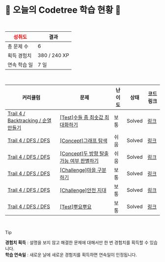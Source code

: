 # 🌲 오늘의 Codetree 학습 현황 🌲

<br />

| <span style="color:red;display:block;text-align:center;"> **성취도**</span> | 결과 |
|---|---|
| 총 문제 수 | 6 |
| 획득 경험치 | 380 / 240 XP |
| 연속 학습 일 | 7 일 |

<br />

|커리큘럼|문제|난이도|상태|코드 링크|
|---|---|---|---|---|
|[Trail 4 / Backtracking / 순열 만들기](https://www.codetree.ai/trail-info/intermediate-low/)|[[Test]수들 중 최솟값 최대화하기](https://www.codetree.ai/trails/complete/curated-cards/test-maximin-of-numbers/)|보통|Solved|[링크](https://github.com/Green-grape/codetree/blob/main/250517/%EC%88%98%EB%93%A4%20%EC%A4%91%20%EC%B5%9C%EC%86%9F%EA%B0%92%20%EC%B5%9C%EB%8C%80%ED%99%94%ED%95%98%EA%B8%B0/maximin-of-numbers.py)|
|[Trail 4 / DFS / DFS](https://www.codetree.ai/trail-info/intermediate-low/)|[[Concept]그래프 탐색](https://www.codetree.ai/trails/complete/curated-cards/intro-graph-traversal/)|쉬움|Solved|[링크](https://github.com/Green-grape/codetree/blob/main/250517/%EA%B7%B8%EB%9E%98%ED%94%84%20%ED%83%90%EC%83%89/graph-traversal.py)|
|[Trail 4 / DFS / DFS](https://www.codetree.ai/trail-info/intermediate-low/)|[[Concept]두 방향 탈출 가능 여부 판별하기](https://www.codetree.ai/trails/complete/curated-cards/intro-determine-escapableness-with-2-ways/)|쉬움|Solved|[링크](https://github.com/Green-grape/codetree/blob/main/250517/%EB%91%90%20%EB%B0%A9%ED%96%A5%20%ED%83%88%EC%B6%9C%20%EA%B0%80%EB%8A%A5%20%EC%97%AC%EB%B6%80%20%ED%8C%90%EB%B3%84%ED%95%98%EA%B8%B0/determine-escapableness-with-2-ways.py)|
|[Trail 4 / DFS / DFS](https://www.codetree.ai/trail-info/intermediate-low/)|[[Challenge]마을 구분하기](https://www.codetree.ai/trails/complete/curated-cards/challenge-seperate-village/)|보통|Solved|[링크](https://github.com/Green-grape/codetree/blob/main/250517/%EB%A7%88%EC%9D%84%20%EA%B5%AC%EB%B6%84%ED%95%98%EA%B8%B0/seperate-village.py)|
|[Trail 4 / DFS / DFS](https://www.codetree.ai/trail-info/intermediate-low/)|[[Challenge]안전 지대](https://www.codetree.ai/trails/complete/curated-cards/challenge-comfort-zone/)|보통|Solved|[링크](https://github.com/Green-grape/codetree/blob/main/250517/%EC%95%88%EC%A0%84%20%EC%A7%80%EB%8C%80/comfort-zone.py)|
|[Trail 4 / DFS / DFS](https://www.codetree.ai/trail-info/intermediate-low/)|[[Test]뿌요뿌요](https://www.codetree.ai/trails/complete/curated-cards/test-puyo-puyo/)|보통|Solved|[링크](https://github.com/Green-grape/codetree/blob/main/250517/%EB%BF%8C%EC%9A%94%EB%BF%8C%EC%9A%94/puyo-puyo.py)|


<br />

> [!TIP]
> **경험치 획득** : 설명을 보지 않고 해결한 문제에 대해서만 한 번 경험치를 획득할 수 있습니다.  
> **학습 연속일** : 새로운 날에 새로운 경험치를 획득하면 연속일이 인정됩니다.

